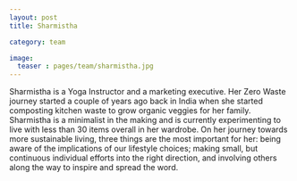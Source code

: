 ```yaml
---
layout: post
title: Sharmistha

category: team

image:
  teaser : pages/team/sharmistha.jpg
---
```


Sharmistha is a Yoga Instructor and a marketing executive. Her Zero Waste journey started a couple of years ago back in India when she started composting kitchen waste to grow organic veggies for her family. Sharmistha is a minimalist in the making and is currently experimenting to live with less than 30 items overall in her wardrobe. On her journey towards more sustainable living, three things are the most important for her: being aware of the implications of our lifestyle choices; making small, but continuous individual efforts into the right direction, and involving others along the way to inspire and spread the word. 
